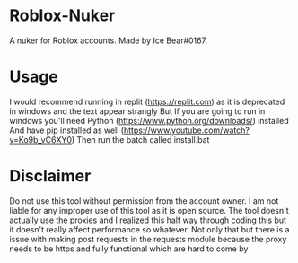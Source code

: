 # Roblox-Nuker
A nuker for Roblox accounts. Made by Ice Bear#0167.
# Usage
I would recommend running in replit (https://replit.com) as it is deprecated in windows and the text appear strangly
But If you are going to run in windows you'll need Python (https://www.python.org/downloads/) installed
And have pip installed as well (https://www.youtube.com/watch?v=Ko9b_vC6XY0)
Then run the batch called install.bat
# Disclaimer
Do not use this tool without permission from the account owner. I am not liable for any improper use of this tool as it is open source.
The tool doesn't actually use the proxies and I realized this half way through coding this but it doesn't really affect performance so whatever.
Not only that but there is a issue with making post requests in the requests module because the proxy needs to be https and fully functional which are hard to come by
